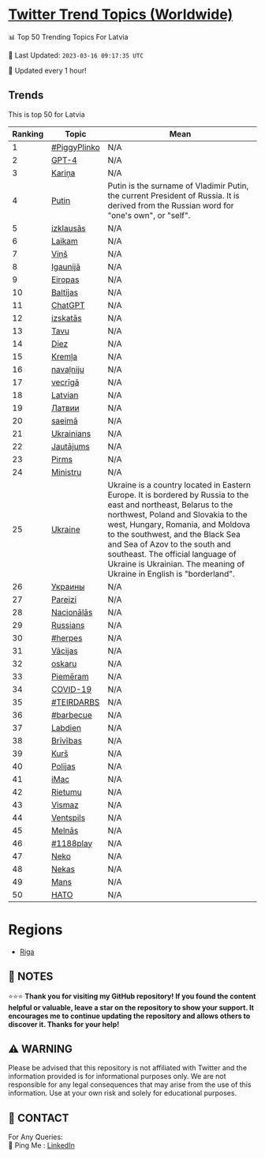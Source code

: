 [Twitter Trend Topics (Worldwide)](https://github.com/ErcinDedeoglu/Twitter-Trend-Topics)
==========


📊 Top 50 Trending Topics For Latvia

📆 Last Updated: `2023-03-16 09:17:35 UTC`

🔧 Updated every 1 hour!


## Trends

This is top 50 for Latvia

| Ranking | Topic | Mean |
| ------- | ------------ | ------------ |
| 1 | [#PiggyPlinko](http://twitter.com/search?q=%23PiggyPlinko) | N/A |
| 2 | [GPT-4](http://twitter.com/search?q=GPT-4) | N/A |
| 3 | [Kariņa](http://twitter.com/search?q=Kari%c5%86a) | N/A |
| 4 | [Putin](http://twitter.com/search?q=Putin) | Putin is the surname of Vladimir Putin, the current President of Russia. It is derived from the Russian word for "one's own", or "self". |
| 5 | [izklausās](http://twitter.com/search?q=izklaus%c4%81s) | N/A |
| 6 | [Laikam](http://twitter.com/search?q=Laikam) | N/A |
| 7 | [Viņš](http://twitter.com/search?q=Vi%c5%86%c5%a1) | N/A |
| 8 | [Igaunijā](http://twitter.com/search?q=Igaunij%c4%81) | N/A |
| 9 | [Eiropas](http://twitter.com/search?q=Eiropas) | N/A |
| 10 | [Baltijas](http://twitter.com/search?q=Baltijas) | N/A |
| 11 | [ChatGPT](http://twitter.com/search?q=ChatGPT) | N/A |
| 12 | [izskatās](http://twitter.com/search?q=izskat%c4%81s) | N/A |
| 13 | [Tavu](http://twitter.com/search?q=Tavu) | N/A |
| 14 | [Diez](http://twitter.com/search?q=Diez) | N/A |
| 15 | [Kremļa](http://twitter.com/search?q=Krem%c4%bca) | N/A |
| 16 | [navaļniju](http://twitter.com/search?q=nava%c4%bcniju) | N/A |
| 17 | [vecrīgā](http://twitter.com/search?q=vecr%c4%abg%c4%81) | N/A |
| 18 | [Latvian](http://twitter.com/search?q=Latvian) | N/A |
| 19 | [Латвии](http://twitter.com/search?q=%d0%9b%d0%b0%d1%82%d0%b2%d0%b8%d0%b8) | N/A |
| 20 | [saeimā](http://twitter.com/search?q=saeim%c4%81) | N/A |
| 21 | [Ukrainians](http://twitter.com/search?q=Ukrainians) | N/A |
| 22 | [Jautājums](http://twitter.com/search?q=Jaut%c4%81jums) | N/A |
| 23 | [Pirms](http://twitter.com/search?q=Pirms) | N/A |
| 24 | [Ministru](http://twitter.com/search?q=Ministru) | N/A |
| 25 | [Ukraine](http://twitter.com/search?q=Ukraine) | Ukraine is a country located in Eastern Europe. It is bordered by Russia to the east and northeast, Belarus to the northwest, Poland and Slovakia to the west, Hungary, Romania, and Moldova to the southwest, and the Black Sea and Sea of Azov to the south and southeast. The official language of Ukraine is Ukrainian. The meaning of Ukraine in English is "borderland". |
| 26 | [Украины](http://twitter.com/search?q=%d0%a3%d0%ba%d1%80%d0%b0%d0%b8%d0%bd%d1%8b) | N/A |
| 27 | [Pareizi](http://twitter.com/search?q=Pareizi) | N/A |
| 28 | [Nacionālās](http://twitter.com/search?q=Nacion%c4%81l%c4%81s) | N/A |
| 29 | [Russians](http://twitter.com/search?q=Russians) | N/A |
| 30 | [#herpes](http://twitter.com/search?q=%23herpes) | N/A |
| 31 | [Vācijas](http://twitter.com/search?q=V%c4%81cijas) | N/A |
| 32 | [oskaru](http://twitter.com/search?q=oskaru) | N/A |
| 33 | [Piemēram](http://twitter.com/search?q=Piem%c4%93ram) | N/A |
| 34 | [COVID-19](http://twitter.com/search?q=COVID-19) | N/A |
| 35 | [#TEIRDARBS](http://twitter.com/search?q=%23TEIRDARBS) | N/A |
| 36 | [#barbecue](http://twitter.com/search?q=%23barbecue) | N/A |
| 37 | [Labdien](http://twitter.com/search?q=Labdien) | N/A |
| 38 | [Brīvības](http://twitter.com/search?q=Br%c4%abv%c4%abbas) | N/A |
| 39 | [Kurš](http://twitter.com/search?q=Kur%c5%a1) | N/A |
| 40 | [Polijas](http://twitter.com/search?q=Polijas) | N/A |
| 41 | [iMac](http://twitter.com/search?q=iMac) | N/A |
| 42 | [Rietumu](http://twitter.com/search?q=Rietumu) | N/A |
| 43 | [Vismaz](http://twitter.com/search?q=Vismaz) | N/A |
| 44 | [Ventspils](http://twitter.com/search?q=Ventspils) | N/A |
| 45 | [Melnās](http://twitter.com/search?q=Meln%c4%81s) | N/A |
| 46 | [#1188play](http://twitter.com/search?q=%231188play) | N/A |
| 47 | [Neko](http://twitter.com/search?q=Neko) | N/A |
| 48 | [Nekas](http://twitter.com/search?q=Nekas) | N/A |
| 49 | [Mans](http://twitter.com/search?q=Mans) | N/A |
| 50 | [НАТО](http://twitter.com/search?q=%d0%9d%d0%90%d0%a2%d0%9e) | N/A |



# Regions

* [Riga](</Latvia/Riga.md>)



## 📝 NOTES

⭐⭐⭐ **Thank you for visiting my GitHub repository! If you found the content helpful or valuable, leave a star on the repository to show your support. It encourages me to continue updating the repository and allows others to discover it. Thanks for your help!**


## ⚠️ WARNING

Please be advised that this repository is not affiliated with Twitter and the information provided is for informational purposes only. We are not responsible for any legal consequences that may arise from the use of this information. Use at your own risk and solely for educational purposes.


## 📨 CONTACT

 For Any Queries:  
            🏓 Ping Me : [LinkedIn](https://www.linkedin.com/in/ercindedeoglu/)
